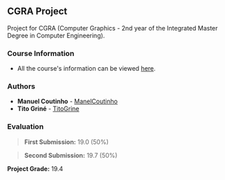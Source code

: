## CGRA Project

Project for CGRA (Computer Graphics - 2nd year of the Integrated Master Degree in Computer Engineering).

### Course Information

* All the course's information can be viewed [here](https://sigarra.up.pt/feup/en/ucurr_geral.ficha_uc_view?pv_ocorrencia_id=419996).

### Authors

* **Manuel Coutinho** - [ManelCoutinho](https://github.com/ManelCoutinho)
* **Tito Griné** - [TitoGrine](https://github.com/TitoGrine)

### Evaluation

>**First Submission:** 19.0 (50%)

>**Second Submission:** 19.7 (50%)

**Project Grade:** 19.4
